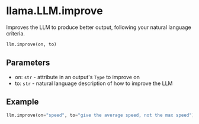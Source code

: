 # llama.LLM.improve

Improves the LLM to produce better output, following your natural language criteria.

```python
llm.improve(on, to)
```

## Parameters

-   on: `str` - attribute in an output's `Type` to improve on
-   to: `str` - natural language description of how to improve the LLM

## Example

```python
llm.improve(on="speed", to="give the average speed, not the max speed")
```
